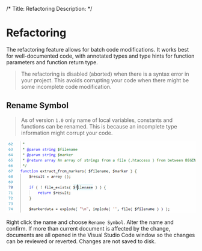 /*
Title: Refactoring
Description: 
*/

# Refactoring

The refactoring feature allows for batch code modifications. It works best for well-documented code, with annotated types and type hints for function parameters and function return type.

> The refactoring is disabled (aborted) when there is a syntax error in your project. This avoids corrupting your code when there might be some incomplete code modification.

## Rename Symbol

> As of version `1.0` only name of local variables, constants and functions can be renamed. This is because an incomplete type information might corrupt your code.

![PHP variable rename](../imgs/rename-variable.gif)

Right click the name and choose `Rename Symbol`. Alter the name and confirm. If more than current document is affected by the change, documents are all opened in the Visual Studio Code window so the changes can be reviewed or reverted. Changes are not saved to disk.
